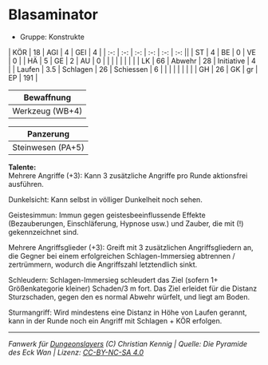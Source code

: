 # Blasaminator  
- Gruppe: Konstrukte  

| KÖR    | 18  | AGI      | 4  | GEI        | 4   |
| :-: | :-: | :-: | :-: | :-: | :-: ||
| ST     | 4   | BE       | 0  | VE         | 0   |
| HÄ     | 5   | GE       | 2  | AU         | 0   |
|        |     |          |    |            |     |
| LK     | 66  | Abwehr   | 28 | Initiative | 4   |
| Laufen | 3.5 | Schlagen | 26 | Schiessen  | 6   |
|        |     |          |    |            |     |
| GH     | 26  | GK       | gr | EP         | 191 |


| Bewaffnung |
| --- |
| Werkzeug (WB+4) |


| Panzerung |
| --- |
| Steinwesen (PA+5) |


**Talente:**  
Mehrere Angriffe (+3): Kann 3 zusätzliche Angriffe pro Runde aktionsfrei ausführen.

Dunkelsicht: Kann selbst in völliger Dunkelheit noch sehen.

Geistesimmun: Immun gegen geistesbeeinflussende Effekte (Bezauberungen, Einschläferung, Hypnose usw.) und Zauber, die mit (!) gekennzeichnet sind.

Mehrere Angriffsglieder (+3): Greift mit 3 zusätzlichen Angriffsgliedern an, die Gegner bei einem erfolgreichen Schlagen-Immersieg abtrennen / zertrümmern, wodurch die Angriffszahl letztendlich sinkt.

Schleudern: Schlagen-Immersieg schleudert das Ziel (sofern 1+ Größenkategorie kleiner) Schaden/3 m fort. Das Ziel erleidet für die Distanz Sturzschaden, gegen den es normal Abwehr würfelt, und liegt am Boden.

Sturmangriff: Wird mindestens eine Distanz in Höhe von Laufen gerannt, kann in der Runde noch ein Angriff mit Schlagen + KÖR erfolgen.





___
*Fanwerk für [Dungeonslayers](https://www.dungeonslayers.net/) (C) Christian Kennig | Quelle: Die Pyramide des Eck Wan | Lizenz: [CC-BY-NC-SA 4.0](https://creativecommons.org/licenses/by-nc-sa/4.0/deed.de)*